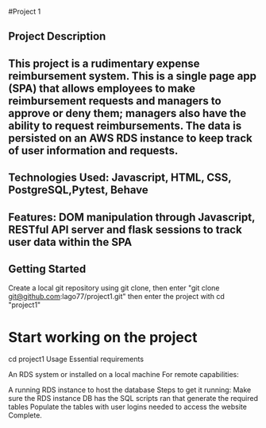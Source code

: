 #Project 1

Project Description
------------------------------------------------------------------------------------------------------------------------------------------------------------------------------------------------------------------------

This project is a rudimentary expense reimbursement system. This is a single page app (SPA) that allows employees to make reimbursement requests and managers to approve or deny them; managers also have the ability to request reimbursements. The data is persisted on an AWS RDS instance to keep track of user information and requests.
------------------------------------------------------------------------------------------------------------------------------------------------------------------------------------------------------------------------

Technologies Used: Javascript, HTML, CSS, PostgreSQL,Pytest, Behave
------------------------------------------------------------------------------------------------------------------------------------------------------------------------------------------------------------------------

Features: DOM manipulation through Javascript, RESTful API server and flask sessions to track user data within the SPA
------------------------------------------------------------------------------------------------------------------------------------------------------------------------------------------------------------------------

Getting Started
-----------------
Create a local git repository using git clone, then enter "git clone git@github.com:lago77/project1.git" then enter the project with cd "project1"

# Start working on the project

cd project1
Usage
Essential requirements

An RDS system or installed on a local machine
For remote capabilities:

A running RDS instance to host the database
Steps to get it running:
Make sure the RDS instance DB has the SQL scripts ran that generate the required tables
Populate the tables with user logins needed to access the website
Complete.